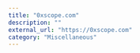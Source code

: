```yaml
---
title: "0xscope.com"
description: ""
external_url: "https://0xscope.com"
category: "Miscellaneous"
---
```


